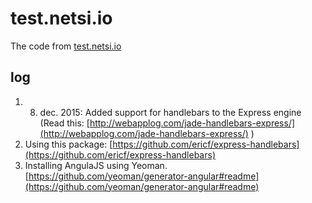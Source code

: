 # test.netsi.io
The code from [test.netsi.io](http://test.netsi.io)

## log
1.  8. dec. 2015: Added support for handlebars to the Express engine (Read this: [http://webapplog.com/jade-handlebars-express/](http://webapplog.com/jade-handlebars-express/) )
  1. Using this package: [https://github.com/ericf/express-handlebars](https://github.com/ericf/express-handlebars)
2.  Installing AngulaJS using Yeoman. [https://github.com/yeoman/generator-angular#readme](https://github.com/yeoman/generator-angular#readme) 
